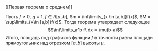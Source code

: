 
[[Первая теорема о среднем]]

Пусть $f \ge 0$, $g \equiv 1$, $f \in R[a,b]$, $m = \inf\limits_{x \in [a,b]}f(x)$, $M = \sup\limits_{x\in [a,b]}f(x)$. Тогда теорема утверждает следующее $$\int\limits_a^b f\ dx = \mu(b-a)$$
Итого, площадь под графиков функции $f$ в точности равна площади прямоугольник над отрезком $[a,b]$ высоты $\mu$.  
